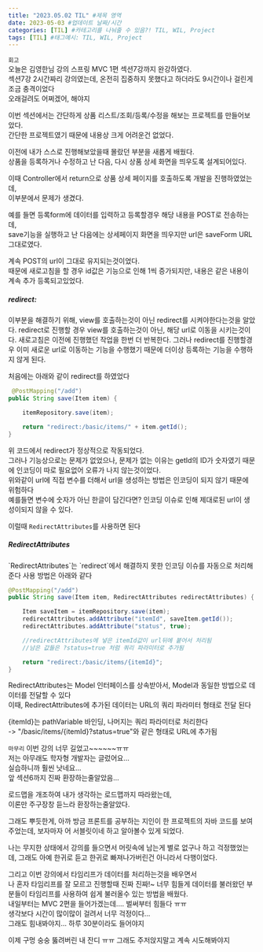 ```yaml
---
title: "2023.05.02 TIL" #제목 영역
date: 2023-05-03 #업데이트 날짜/시간
categories: [TIL] #카테고리를 나눠줄 수 있음?! TIL, WIL, Project
tags: [TIL] #태그예시: TIL, WIL, Project
---
```


`회고`  
오늘은 김영한님 강의 스프링 MVC 1편 섹션7강까지 완강하였다.  
섹션7강 2시간짜리 강의였는데, 온전히 집중하지 못했다고 하더라도 9시간이나 걸린게 조금 충격이었다  
오래걸려도 어쩌겠어, 해야지

이번 섹션에서는 간단하게 상품 리스트/조회/등록/수정을 해보는 프로젝트를 만들어보았다.  
간단한 프로젝트였기 때문에 내용상 크게 어려운건 없었다.

이전에 내가 스스로 진행해보았을때 몰랐던 부분을 새롭게 배웠다.  
상품을 등록하거나 수정하고 난 다음, 다시 상품 상세 화면을 띄우도록 설계되어있다.

이때 Controller에서 return으로 상품 상세 페이지를 호출하도록 개발을 진행하였었는데,  
이부분에서 문제가 생겼다.

예를 들면 등록form에 데이터를 입력하고 등록할경우 해당 내용을 POST로 전송하는데,  
save기능을 실행하고 난 다음에는 상세페이지 화면을 띄우지만 url은 saveForm URL 그대로였다.

계속 POST의 url이 그대로 유지되는것이었다.  
때문에 새로고침을 할 경우 id값은 기능으로 인해 1씩 증가되지만, 내용은 같은 내용이 계속 추가 등록되고있었다.

<h5><strong>redirect:</strong></h5>
이부분을 해결하기 위해, view를 호출하는것이 아닌 redirect를 시켜야한다는것을 알았다.   
redirect로 진행할 경우 view를 호출하는것이 아닌, 해당 url로 이동을 시키는것이다.   
새로고침은 이전에 진행했던 작업을 한번 더 반복한다.    
그러나 redirect를 진행할경우 이미 새로운 url로 이동하는 기능을 수행했기 때문에 더이상 등록하는 기능을 수행하지 않게 된다.

처음에는 아래와 같이 redirect를 하였었다

```java
 @PostMapping("/add")
public String save(Item item) {

    itemRepository.save(item);

    return "redirect:/basic/items/" + item.getId();
}
```

위 코드에서 redirect가 정상적으로 작동되었다.  
그러나 기능상으로는 문제가 없었으나, 문제가 없는 이유는 getId의 ID가 숫자였기 때문에 인코딩이 따로 필요없어 오류가 나지 않는것이었다.  
위와같이 url에 직접 변수를 더해서 url을 생성하는 방법은 인코딩이 되지 않기 때문에 위험하다  
예를들면 변수에 숫자가 아닌 한글이 담긴다면? 인코딩 이슈로 인해 제대로된 url이 생성이되지 않을 수 있다.

이럴때 `RedirectAttributes`를 사용하면 된다

<h5><strong>RedirectAttributes</strong></h5>
`RedirectAttributes`는 `redirect`에서 해결하지 못한 인코딩 이슈를 자동으로 처리해준다   
사용 방법은 아래와 같다

```java
@PostMapping("/add")
public String save(Item item, RedirectAttributes redirectAttributes) {

    Item saveItem = itemRepository.save(item);
    redirectAttributes.addAttribute("itemId", saveItem.getId());
    redirectAttributes.addAttribute("status", true);

    //redirectAttributes에 넣은 itemId값이 url뒤에 붙어서 처리됨
    //남은 값들은 ?status=true 처럼 쿼리 파라미터로 추가됨

    return "redirect:/basic/items/{itemId}";
}
```

RedirectAttributes는 Model 인터페이스를 상속받아서, Model과 동일한 방법으로 데이터를 전달할 수 있다  
이때, RedirectAttributes에 추가된 데이터는 URL의 쿼리 파라미터 형태로 전달 된다

{itemId}는 pathVariable 바인딩, 나머지는 쿼리 파라미터로 처리한다  
-> "/basic/items/{itemId}?status=true"와 같은 형태로 URL에 추가됨

`마무리`
이번 강의 너무 길었고~~~~~~ㅠㅠ  
저는 아무래도 학자형 개발자는 글렀어요...  
실습하니까 훨씬 낫네요...  
앞 섹션6까지 진짜 환장하는줄알았음...

로드맵을 개조하여 내가 생각하는 로드맵까지 따라왔는데,  
이론만 주구장창 듣느라 환장하는줄알았다.

그래도 뿌듯한게, 아까 방금 프론트를 공부하는 지인이 한 프로젝트의 자바 코드를 보여주었는데, 보자마자 어 서블릿이네 하고 알아볼수 있게 되었다.

나는 무지한 상태에서 강의를 들으면서 머릿속에 남는게 별로 없구나 하고 걱정했었는데, 그래도 아예 한귀로 듣고 한귀로 빠져나가버린건 아니라서 다행이었다.

그리고 이번 강의에서 타임리프가 데이터를 처리하는것을 배우면서  
나 혼자 타임리프를 잘 모르고 진행할때 진짜 진짜!~ 너무 힘들게 데이터를 불러왔던 부분들이 타임리프를 사용하여 쉽게 불러올수 있는 방법을 배웠다.  
내일부터는 MVC 2편을 들어가겠는데.... 벌써부터 힘들다 ㅠㅠ  
생각보다 시간이 많이많이 걸려서 너무 걱정이다...  
그래도 힘내봐야지... 하루 30분이라도 들어야지

이제 구멍 숭숭 뚫려버린 내 잔디 ㅠㅠ 그래도 주저앉지말고 계속 시도해봐야지
